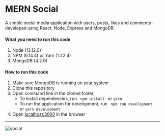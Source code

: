# MERN Social 

A simple social media application with users, posts, likes and comments - developed using React, Node, Express and MongoDB. 



#### What you need to run this code
1. Node (13.12.0)
2. NPM (6.14.4) or Yarn (1.22.4)
3. MongoDB (4.2.0)


####  How to run this code
1. Make sure MongoDB is running on your system 
2. Clone this repository
3. Open command line in the cloned folder,
   - To install dependencies, run ```  npm install  ``` or ``` yarn ```
   - To run the application for development, run ```  npm run development  ``` or ``` yarn development ```
4. Open [localhost:3000](http://localhost:3000/) in the browser
---- 

![social](https://user-images.githubusercontent.com/71925309/105607149-43a7ac00-5dc3-11eb-9801-8fa74cfd517d.png)

